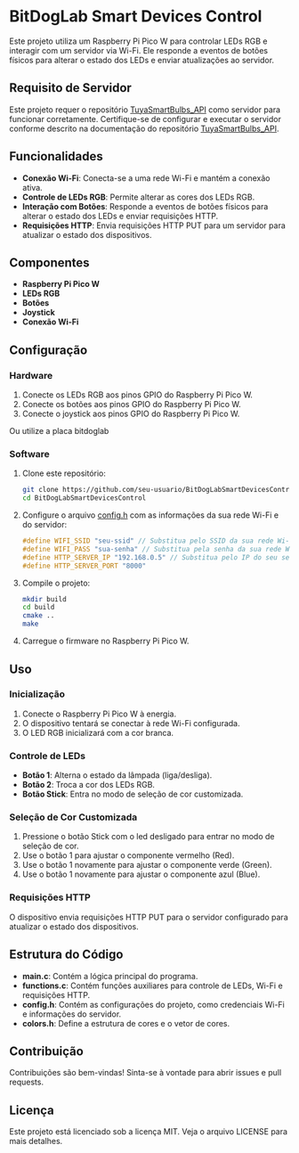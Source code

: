 # BitDogLab Smart Devices Control

Este projeto utiliza um Raspberry Pi Pico W para controlar LEDs RGB e interagir com um servidor via Wi-Fi. Ele responde a eventos de botões físicos para alterar o estado dos LEDs e enviar atualizações ao servidor.

## Requisito de Servidor

Este projeto requer o repositório [TuyaSmartBulbs_API](https://github.com/Nertonm/TuyaSmartBulbs_API) como servidor para funcionar corretamente. Certifique-se de configurar e executar o servidor conforme descrito na documentação do repositório [TuyaSmartBulbs_API](https://github.com/Nertonm/TuyaSmartBulbs_API).

## Funcionalidades

- **Conexão Wi-Fi**: Conecta-se a uma rede Wi-Fi e mantém a conexão ativa.
- **Controle de LEDs RGB**: Permite alterar as cores dos LEDs RGB.
- **Interação com Botões**: Responde a eventos de botões físicos para alterar o estado dos LEDs e enviar requisições HTTP.
- **Requisições HTTP**: Envia requisições HTTP PUT para um servidor para atualizar o estado dos dispositivos.

## Componentes

- **Raspberry Pi Pico W**
- **LEDs RGB**
- **Botões**
- **Joystick**
- **Conexão Wi-Fi**

## Configuração

### Hardware

1. Conecte os LEDs RGB aos pinos GPIO do Raspberry Pi Pico W.
2. Conecte os botões aos pinos GPIO do Raspberry Pi Pico W.
3. Conecte o joystick aos pinos GPIO do Raspberry Pi Pico W.

Ou utilize a placa bitdoglab

### Software

1. Clone este repositório:
    ```sh
    git clone https://github.com/seu-usuario/BitDogLabSmartDevicesControl.git
    cd BitDogLabSmartDevicesControl
    ```

2. Configure o arquivo [config.h](http://_vscodecontentref_/0) com as informações da sua rede Wi-Fi e do servidor:
    ```c
    #define WIFI_SSID "seu-ssid" // Substitua pelo SSID da sua rede Wi-Fi
    #define WIFI_PASS "sua-senha" // Substitua pela senha da sua rede Wi-Fi
    #define HTTP_SERVER_IP "192.168.0.5" // Substitua pelo IP do seu servidor
    #define HTTP_SERVER_PORT "8000"
    ```

3. Compile o projeto:
    ```sh
    mkdir build
    cd build
    cmake ..
    make
    ```

4. Carregue o firmware no Raspberry Pi Pico W.

## Uso

### Inicialização

1. Conecte o Raspberry Pi Pico W à energia.
2. O dispositivo tentará se conectar à rede Wi-Fi configurada.
3. O LED RGB inicializará com a cor branca.

### Controle de LEDs

- **Botão 1**: Alterna o estado da lâmpada (liga/desliga).
- **Botão 2**: Troca a cor dos LEDs RGB.
- **Botão Stick**: Entra no modo de seleção de cor customizada.

### Seleção de Cor Customizada

1. Pressione o botão Stick com o led desligado para entrar no modo de seleção de cor.
2. Use o botão 1 para ajustar o componente vermelho (Red).
3. Use o botão 1 novamente para ajustar o componente verde (Green).
4. Use o botão 1 novamente para ajustar o componente azul (Blue).

### Requisições HTTP

O dispositivo envia requisições HTTP PUT para o servidor configurado para atualizar o estado dos dispositivos.

## Estrutura do Código

- **main.c**: Contém a lógica principal do programa.
- **functions.c**: Contém funções auxiliares para controle de LEDs, Wi-Fi e requisições HTTP.
- **config.h**: Contém as configurações do projeto, como credenciais Wi-Fi e informações do servidor.
- **colors.h**: Define a estrutura de cores e o vetor de cores.

## Contribuição

Contribuições são bem-vindas! Sinta-se à vontade para abrir issues e pull requests.

## Licença

Este projeto está licenciado sob a licença MIT. Veja o arquivo LICENSE para mais detalhes.
